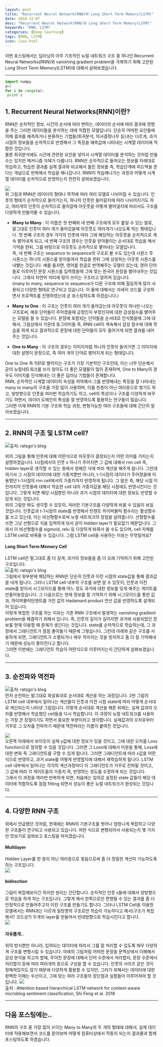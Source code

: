 ```yaml
---
layout: post
title: "Recurrent Neural Network(RNN)와 Long Short Term Memory(LSTM)"
date: 2018-12-07 
desc: "Recurrent Neural Network(RNN)와 Long Short Term Memory(LSTM)"
keywords: "RNN, LSTM"
categories: [Deep learning]
tags: [RNN, LSTM]
icon: icon-html
---
```


이번 포스팅에서는 딥러닝의 아주 기초적인 뉴럴 네트워크 구조 중 하나인 Recurrent Neural Networks(RNN)와 vanishing gradient problem을 극복하기 위해 고안된 Long Short Term Memory(LSTM)에 대해서 살펴보겠습니다. 

---

```python
import numpy
a=2
for i in range(a):
 print i
```

## 1. Recurrent Neural Networks(RNN)이란?
>  
RNN은 순차적인 정보, 시간의 순서에 따라 변하는, 데이터의 순서에 따라 결과에 영향을 주는 그러한 데이터들을 분석하는 데에 적합한 모델입니다. 단순히 어떠한 요인들에 의해 결과를 예측하거나 분류하는 기법들(회귀분석, 의사결정나무 등)과는 다르게, 과거 시점의 정보들을 순차적으로 반영해서 그 특징을 예측값에 나타내는 시계열 데이터에 적합한 것입니다.  
물론 회귀분석에도 시간에 관련된 요인을 넣어서 시계열 데이터를 분석하는 것처럼 만들 수는 있지만 메커니즘 자체가 다릅니다. RNN은 순차적으로 들어오는 정보를 차례대로 학습하고, 학습한 결과를 실제 결과와 비교해서 틀린 정보를 즉, 학습단계에 피드백을 준다는 개념으로 반복해서 학습을 해나갑니다. RNN이 학습해나가는 과정과 어떻게 시계열 데이터를 순차적으로 반영하는지 천천히 살펴보겠습니다.

![](https://i.imgur.com/kK1Kj4Y.png?1)  
 위 그림과 RNN은 데이터의 형태나 목적에 따라 여러 모델로 나뉘어질 수 있습니다. 인풋의 형태가 순차적으로 들어가는지, 하나의 인풋만 들어갈지에 따라 나뉘어지기도 하고, 여러개의 인풋이 순차적으로 들어갈때 아웃풋을 어떻게 뱉어낼지에 따라서도 구조를 다양하게 만들어줄 수 있습니다.  
- **Many to Many** : 이 이름은 첫 번째와 네 번째 구조에게 모두 붙일 수 있는 말로, 말그대로 인풋이 여러 개가 들어갔을때 아웃풋도 여러개가 나오도록 하는 형태입니다. 첫 번째 구조의 경우 각각의 인풋에 따라 그에 해당하는 아웃풋을 순차적으로 계속 뱉어내게 되고, 네 번째 구조의 경우는 인풋을 받아들이는 순서대로 학습을 해서 기억을 한뒤, 그를 바탕으로 아웃풋도 순차적으로 뱉어내는 모델입니다.  
즉, 네 번째 구조는 sequence to sequence의 구조로 볼 수도 있는데 시퀀스 투 시퀀스는 하나의 시퀀스를 받아들여서 학습을 한뒤 그에 상응하는 아웃풋 시퀀스를 내뱉는 것입니다. 예를 들자면, 영어를 한글로 번역해주는 모델이 있는데, 영어 단어들로 이루어진 문장 시퀀스를 입력했을때 그에 맞는 한국어 문장을 뱉어내주는 것입니다. 그래서 자연어 처리에 많이 쓰이는 구조라고 알려져 있습니다.  
 (many to many, sequence to sequence가 다른 구조에 비해 월등하게 많이 사용되고 다양한 형태로 연구되고 있습니다. 이 둘에 대해서는 자세히 코드를 구성하면서 프로젝트를 진행하였는데 곧 포스팅하도록 하겠습니다.)

- **Many to One** : 이 구조는 인풋이 여러 개가 들어갔는데 아웃풋이 하나만 나오는 구조로써, 예로 단어들이 주어졌을때 긍정인지 부정인지에 대한 감성점수를 뱉어주는 모델을 들 수 있습니다. 문장에 포함되는 단어들을 순서대로 인식했을때 그에 대해서, 그림상에서 가운데 동그라미들 즉, RNN cell이 계속해서 감성 점수에 대해 학습을 하게 되고 결과적으로 문장에 대한 단어들이 모두 들어가게 되면 결과를 내어주는 것입니다.  

- **One to Many** : 이 구조의 경우는 이미지처럼 하나의 인풋이 들어가면 그 이미지에 대한 설명이 문장으로, 즉 여러 개의 단어로 뱉어지게 되는 형태입니다.

One to One 즉 1대1로 뱉어지는 구조가 가장 기본적인 구조인데, 이는 너무 단순해서 굳이 뉴럴네트워크를 쓰지 않아도 더 좋은 모델들이 많이 존재하며, One to Many의 경우도 이미지를 인식해내는 더 좋은 딥러닝 기법들이 존재합니다.  
RNN, 순차적인 시계열 데이터의 속성을 파악해서 그를 반영해내는 특징을 잘 나타내는 many to many의 구조를 가장 많이 사용하며, 이를 한층이 아닌 여러층으로 쌓기도 하고, 쌍방향으로 인풋을 여러번 학습하기도 하고, cell의 특성이나 구조를 다양하게 바꾸기도 하면서, 데이터 도메인의 특성을 잘 반영하도록 활용하는 연구들이 많습니다.  
그러면 이제 RNN의 기본 구조와 학습 과정, 변형가능한 여러 구조들에 대해 간단히 알아보겠습니다.


 ---
 
 
## 2. RNN의 구조 및 LSTM cell? 
   
![](https://i.imgur.com/jyrYZvX.png?1)출처: ratsgo's blog  

위의 그림을 통해 인풋에 대해 어떤식으로 아웃풋이 결정되는지 어떤 의미를 가지는지 설명하겠습니다. t시점에서의 인풋 x 하나가 주어지면 그 값에 대해서 rnn cell 즉, hidden layer로 생각할 수 있는 층에서 정해진 식에 따라 계산을 해주게 됩니다. 그런데 여기서 그 시점의 데이터에 대한 가중치뿐만 아니라, t-1시점의 데이터가 주어졌을때 이용했던 t-1시점의 rnn cell에서의 가중치까지 반영하게 됩니다. 그 말은 즉, 해당 시점 이전까지의 인풋들에 대해서 학습한 cell 내의 가중치값을 해당 시점에도 반영시킨다는 것입니다. 그렇게 되면 해당 시점뿐만 아니라 과거 시점의 데이터에 대한 정보도 반영할 수 있게 되는 것입니다.  
위의 그림만 봐도 생각할 수 있듯이, 저러한 기본구조를 다양하게 바꿀 수 있음이 보일 것입니다. 인풋값과 t-1시점의 state를 반영해서 탄젠트 하이퍼볼릭 함수라는 활성함수를 쓰고 있는데, 이는 비선형함수로써 뉴럴 네트워크의 장점을 살려줍니다. 선형함수를 쓰면 그냥 선형으로 식을 입력하게 되서 굳이 hidden layer가 필요없기 때문입니다. 그래서 이 비선형함수를 sigmoid, relu 등 다양하게 바꿔서 쓸 수도 있으며, cell 자체를 LSTM cell로 바꿔줄 수 있습니다. 그럼 LSTM cell을 사용하는 이유는 무엇일까요?  


#### Long Short Term Memory Cell
LSTM cell은 말그대로 좀 더 길게, 과거의 정보들을 좀 더 오래 기억하기 위해 고안된 구조입니다.  
![](https://i.imgur.com/OXc2yio.png?1)출처: ratsgo's blog  
그림에서 윗부분에 해당하는 RNN은 단순히 인풋과 이전 시점의 state값을 통해 결과값을 내게 됩니다. 그러나 LSTM cell 내부의 구조를 보면 알 수 있듯이, 인풋과 이전 state를 받아서 시그모이드를 통해 어느 정도 과거에 대한 정보를 잊게 해주는 게이트를 만들어놓았습니다. 그 다음으로는 현재 정보를 잘 기억하기 위해 시그모이드를 통한 값과, 하이퍼볼릭탄젠트를 거친 값의 Hadamard product 연산 값을 반영하도록 설계되어 있습니다.  
이렇게 복잡한 구조를 하는 이유는 기존 RNN 구조에서 발생하는 vanishing gradient problem을 해결하기 위해서 입니다. 즉, 인풋의 길이가 길어지면 과거에 사용되었던 정보를 현재 이용할 때 문제가 생긴다는 것입니다. state를 순차적으로 학습하는데, 그 과정에서 그래디언트가 점점 줄어들기 때문에 그렇습니다. 그런데 아래와 같은 구조를 사용하게 되면, 그래디언트가 소멸되거나 매우 작아지는 것을 방지하고 좀 더 잘 기억해내기 때문에 성능이 좋아진다고 합니다.  
그러면 이번에는 그래디언트 학습이 어떤식으로 이루어지는지 간단하게 살펴보겠습니다.

---

## 3. 순전파와 역전파
![](https://i.imgur.com/bl7BVYg.png?1)출처: ratsgo's blog  
먼저 순전파는 말그대로 화살표대로 순서대로 계산을 하는 과정입니다. 2번 그림의 LSTM cell 내부에서 일어나는 계산들이 인풋과 이전 시점 state에 따라 어떻게 순서대로 계산되는지 나타낸 그림입니다. 이렇게 순서대로 계산을 해준 뒤에는, 실제 값과의 오차를 반영해서 학습했던 cell들을 다시 학습합니다. 이 과정이 뉴럴 네트워크를 사용하는 가장 큰 장점이기도 하면서 중요한 부분이라고 생각합니다. 실제값과의 오차로부터 거꾸로 그 오차를 전파하기 때문에 역전파라는 이름이 붙여진 것입니다.  

![](https://i.imgur.com/weOIuXi.png?1)  
오른쪽 아래에서 보이듯이 실제 y값에 대한 정보가 있을 것이고, 그에 대한 오차를 Loss function으로 정의할 수 있을 것입니다. 그러면 그 Loss에 대해서 미분을 통해, Loss에 대한 변화 즉 그래디언트를 구할 수 있게 됩니다. 그러면 그래디언트에 따라 x값을 어떤식으로 반영하고, 과거 state를 어떻게 반영할지에 대해서 재학습하게 됩니다. LSTM cell 내부에서 일어나는 각각의 계산과정마다 이 그래디언트가 거꾸로 전파될 것이고, 그 값에 따라 각 게이트들의 가중치 즉, 반영하는 정도를 수정하게 되는 것입니다.  
그래서 이 과정을 여러번 반복하게 되면, 처음에는 임의로 설정된 state 값들이 해당 데이터에 적합하도록 점점 fitting 되면서 성능이 좋은 뉴럴 네트워크가 완성되는 것입니다.


---


## 4. 다양한 RNN 구조
>  
위에서 언급했던 것처럼, 현재에는 RNN의 기본구조를 벗어나 엄청나게 복잡하고 다양한 구조들이 연구되고 사용되고 있습니다. 어떤 식으로 변형되어서 사용되는지 몇 가지만 맛보기로 살펴보고 포스팅을 마치겠습니다.  

#### Multilayer  
Hidden Layer를 한 층이 아닌 여러층으로 쌓음으로써 좀 더 정밀한 계산이 가능하도록 하는 구조입니다.  
![](https://i.imgur.com/Ujs3mEU.png?3)  

#### bidirection  
그림이 복잡해보이긴 하지만 원리는 간단합니다. 순차적인 인풋 x들에 대해서 양방향으로 학습을 하게 하는 구조입니다. 그렇게 해서 한쪽으로만 편향될 수 있는 결과를 좀 더 안정적으로 만들어주고자 이런 구조를 만들기도 합니다. 그러나 LSTM Cell을 이용한 모델에서는 RNN과는 다르게 일방향의 구조로만 학습이 가능하다고 해서(구조가 복잡해서? 코드상?) 두개의 layer를 만들어서 반대방향으로 학습시킨다고 합니다.  
![](https://i.imgur.com/a4dQoPH.png?1)

#### 자유롭게..  
위의 방식뿐만 아니라, 입력되는 데이터에 따라서 그를 잘 처리할 수 있도록 매우 다양하게 구조를 변형시킬 수 있습니다. 아래의 그림처럼 어떠한 문장을 문맥상에서 이해해서 감성 분석을 하고자 할때, 주어진 문장에 대해서  단어 수준에서 처리할지, 문장 수준에서 처리할지 등에 따라 여러개의 층으로 구성을 할 수 있습니다. 인풋의 사이즈 같은 것이 정해져있지도 않기 때문에 다양하게 활용할 수 있지만, 그러기 위해서는 데이터에 대한 완벽한 이해는 우선이고, 그에 맞는 여러 구조들의 장단점과 실험들이 이루어져야 할 것입니다.
![](https://i.imgur.com/BYORn1Q.gif)  
출처 : Attention based hierarchical LSTM network for context-aware microblog sentiment classification, Shi Feng et al. 2018  

---

## 다음 포스팅에는..

RNN의 구조 중 가장 많이 쓰이는 Many to Many의 두 개의 형태에 대해서, 실제 데이터에 적용해보면서 코드를 뜯어보며 어떻게 컴퓨터상에서 작동이 되는지 결과물과 함께 포스팅하도록 하겠습니다.
